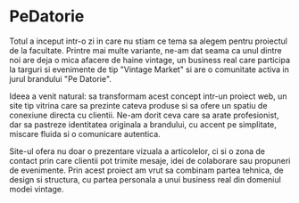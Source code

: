 # PeDatorie
Totul a inceput intr-o zi in care nu stiam ce tema sa alegem pentru proiectul de la facultate.
Printre mai multe variante, ne-am dat seama ca unul dintre noi are deja o mica afacere de haine vintage, un business real care participa la targuri si evenimente de tip "Vintage Market" si are o comunitate activa in jurul brandului "Pe Datorie".

Ideea a venit natural: sa transformam acest concept intr-un proiect web, un site tip vitrina care sa prezinte cateva produse si sa ofere un spatiu de conexiune directa cu clientii.
Ne-am dorit ceva care sa arate profesionist, dar sa pastreze identitatea originala a brandului, cu accent pe simplitate, miscare fluida si o comunicare autentica.

Site-ul ofera nu doar o prezentare vizuala a articolelor, ci si o zona de contact prin care clientii pot trimite mesaje, idei de colaborare sau propuneri de evenimente.
Prin acest proiect am vrut sa combinam partea tehnica, de design si structura, cu partea personala a unui business real din domeniul modei vintage.
